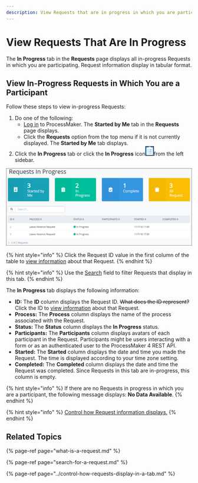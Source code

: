 ```yaml
---
description: View Requests that are in progress in which you are participating.
---
```


# View Requests That Are In Progress

The **In Progress** tab in the **Requests** page displays all in-progress Requests in which you are participating. Request information display in tabular format.

## View In-Progress Requests in Which You are a Participant

Follow these steps to view in-progress Requests:

1. Do one of the following:
   * [Log in](../log-in.md#log-in) to ProcessMaker. The **Started by Me** tab in the **Requests** page displays.
   * Click the **Requests** option from the top menu if it is not currently displayed. The **Started by Me** tab displays.
2. Click the **In Progress** tab or click the **In Progress** icon![](../../.gitbook/assets/in-progress-icon-request.png)from the left sidebar.

![&quot;In Progress&quot; Request tab](../../.gitbook/assets/in-progress-request.png)

{% hint style="info" %}
Click the Request ID value in the first column of the table to [view information](request-details.md) about that Request.
{% endhint %}

{% hint style="info" %}
Use the [Search](search-for-a-request.md) field to filter Requests that display in this tab.
{% endhint %}

The **In Progress** tab displays the following information:

* **ID:** The **ID** column displays the Request ID. ~~What does the ID represent?~~ Click the ID to [view information](request-details.md) about that Request.
* **Process:** The **Process** column displays the name of the process associated with the Request.
* **Status:** The **Status** column displays the **In Progress** status.
* **Participants:** The **Participants** column displays avatars of each participant in the Request. Participants might be users interacting with a form or as an authenticated user to the ProcessMaker 4 REST API.
* **Started:** The **Started** column displays the date and time you made the Request. The time is displayed according to your time zone setting.
* **Completed:** The **Completed** column displays the date and time the Request was completed. Since Requests in this tab are in-progress, this column is empty.

{% hint style="info" %}
If there are no Requests in progress in which you are a participant, the following message displays: **No Data Available**.
{% endhint %}

{% hint style="info" %}
[Control how Request information displays.](../control-how-requests-display-in-a-tab.md)
{% endhint %}

## Related Topics

{% page-ref page="what-is-a-request.md" %}

{% page-ref page="search-for-a-request.md" %}

{% page-ref page="../control-how-requests-display-in-a-tab.md" %}

